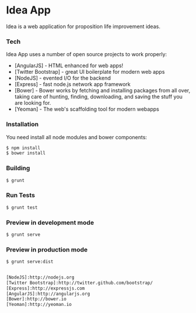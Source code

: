 # Idea App

Idea is a web application for proposition life improvement ideas.

### Tech

Idea App uses a number of open source projects to work properly:
* [AngularJS] - HTML enhanced for web apps!
* [Twitter Bootstrap] - great UI boilerplate for modern web apps
* [NodeJS] - evented I/O for the backend
* [Express] - fast node.js network app framework
* [Bower] - Bower works by fetching and installing packages from all over, taking care of hunting, finding, downloading, and saving the stuff you are looking for.
* [Yeoman] - The web's scaffolding tool for modern webapps

### Installation

You need install all node modules and bower components:

```sh
$ npm install
$ bower install
```

### Building

```sh
$ grunt
```

### Run Tests

```sh
$ grunt test
```

### Preview in development mode

```sh
$ grunt serve
```

### Preview in production mode

```sh
$ grunt serve:dist


[NodeJS]:http://nodejs.org
[Twitter Bootstrap]:http://twitter.github.com/bootstrap/
[Express]:http://expressjs.com
[AngularJS]:http://angularjs.org
[Bower]:http://bower.io
[Yeoman]:http://yeoman.io
